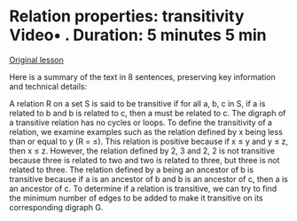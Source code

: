 # Relation properties: transitivity Video• . Duration: 5 minutes 5 min

[Original lesson](https://www.coursera.org/learn/uol-discrete-mathematics/lecture/vd0Yf/relation-properties-transitivity)

Here is a summary of the text in 8 sentences, preserving key information and technical details:

A relation R on a set S is said to be transitive if for all a, b, c in S, if a is related to b and b is related to c, then a must be related to c. The digraph of a transitive relation has no cycles or loops. To define the transitivity of a relation, we examine examples such as the relation defined by x being less than or equal to y (R = ≤). This relation is positive because if x ≤ y and y ≤ z, then x ≤ z. However, the relation defined by 2, 3 and 2, 2 is not transitive because three is related to two and two is related to three, but three is not related to three. The relation defined by a being an ancestor of b is transitive because if a is an ancestor of b and b is an ancestor of c, then a is an ancestor of c. To determine if a relation is transitive, we can try to find the minimum number of edges to be added to make it transitive on its corresponding digraph G.

